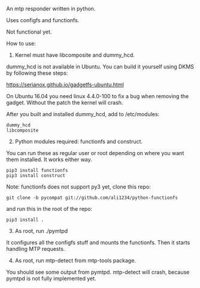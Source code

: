 An mtp responder written in python.

Uses configfs and functionfs.

Not functional yet.

How to use:

1. Kernel must have libcomposite and dummy_hcd.

dummy_hcd is not available in Ubuntu. You can build it yourself
using DKMS by following these steps:

https://serianox.github.io/gadgetfs-ubuntu.html

On Ubuntu 16.04 you need linux 4.4.0-100 to fix a bug when removing
the gadget. Without the patch the kernel will crash.

After you built and installed dummy_hcd, add to /etc/modules:

    dummy_hcd
    libcomposite

2. Python modules required: functionfs and construct.

You can run these as regular user or root depending on where you
want them installed. It works either way.

    pip3 install functionfs
    pip3 install construct

Note: functionfs does not support py3 yet, clone this repo:

    git clone -b pycompat git://github.com/ali1234/python-functionfs

and run this in the root of the repo:

    pip3 install .

3. As root, run ./pymtpd

It configures all the configfs stuff and mounts the functionfs.
Then it starts handling MTP requests.

4. As root, run mtp-detect from mtp-tools package.

You should see some output from pymtpd. mtp-detect will crash, because
pymtpd is not fully implemented yet.

